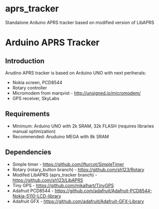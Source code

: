 # aprs_tracker
Standalone Arduino APRS tracker based on modified version of LibAPRS

Arduino APRS Tracker
====================

Introduction
------------
Arudino APRS tracker is based on Arduino UNO with next periherals: 

 * Nokia screen, PCD8544
 * Rotary controller
 * Micromodem from marqvist - http://unsigned.io/micromodem/
 * GPS receiver, SkyLabs

Requirements
------------
 * Minimum: Arduino UNO with 2k SRAM, 32k FLASH (requires libraries manual optimization)
 * Recommended: Aruduino MEGA with 8k SRAM

Dependencies
------------

 * Simple timer - https://github.com/jfturcot/SimpleTimer
 * Rotary (rotary_button branch) - https://github.com/sh123/Rotary 
 * Modifed LibAPRS (aprs_tracker branch) - https://github.com/sh123/LibAPRS
 * Tiny GPS - https://github.com/mikalhart/TinyGPS
 * Adafruit PCD8544 - https://github.com/adafruit/Adafruit-PCD8544-Nokia-5110-LCD-library
 * Adafruit GFX - https://github.com/adafruit/Adafruit-GFX-Library
